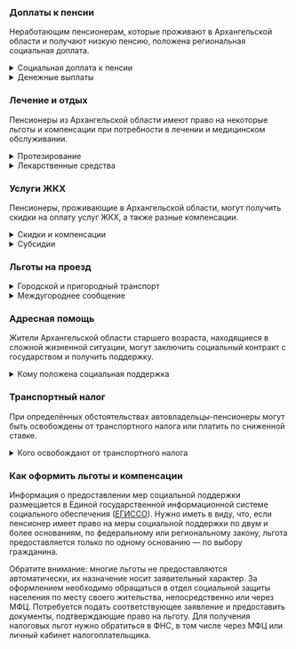 ### Доплаты к пенсии
Неработающим пенсионерам, которые проживают в Архангельской области и получают низкую пенсию, положена региональная социальная доплата.
<details>
<summary>Социальная доплата к пенсии</summary>
В Архангельской области региональный прожиточный минимум пенсионера выше общефедерального. Поэтому неработающим пенсионерам с низким размером пенсии производится региональная социальная доплата к пенсии — 12 014 рублей. Для её назначения в настоящее время необходимо обращаться в органы социальной защиты населения. А с 2022 года доплата будет назначаться автоматически.
</details>
<details>
<summary>Денежные выплаты</summary>
Если пенсионер относится к льготной категории, ему полагается ежемесячная денежная выплата (ЕДВ), которая регулярно индексируется.

В [Архангельской](https://docs.cntd.ru/document/962010467) области ЕДВ ветеранов труда и ветеранов труда области, тружеников тыла и жертв политических репрессий составляет 890,20 рубля.
</details>

### Лечение и отдых
Пенсионеры из Архангельской области имеют право на некоторые льготы и компенсации при потребности в лечении и медицинском обслуживании.
<details>
<summary>Протезирование</summary>
В [Архангельской](https://docs.cntd.ru/document/962010467) области жертвам политических репрессий один раз в пять лет выплачивают компенсацию половины стоимости за изготовление и ремонт зубных протезов, но не более 3500 рублей.
</details>
<details>
<summary>Лекарственные средства</summary>
В [Архангельской](https://docs.cntd.ru/document/962010467) области труженики тыла и жертвы политических репрессий лекарственные препараты по рецепту врача могут приобрести за половину стоимости.
</details>

### Услуги ЖКХ
Пенсионеры, проживающие в Архангельской области, могут получить скидки на оплату услуг ЖКХ, а также разные компенсации. 
<details>
<summary>Скидки и компенсации</summary>
В [Архангельской](https://docs.cntd.ru/document/962010467) области ветеранам труда и жертвам политических репрессий выплачивают компенсацию в размере 50% расходов на оплату жилого помещения и коммунальных услуг. Также возмещают оплату взносов на капремонт. Компенсация предоставляется в пределах утверждённых нормативов потребления.

В Архангельской области одиноким неработающим пенсионерам по достижении 70 лет предоставляют компенсацию взносов на капремонт в размере 50%, а с 80-летнего возраста — в размере 100%. Компенсацию рассчитывают исходя из установленного в регионе минимального взноса на капремонт за 1 кв. метр и размера стандарта нормативной площади жилого помещения.
</details>
<details>
<summary>Субсидии</summary>
В Архангельской области пенсионеры могут оформить субсидию на оплату услуг ЖКХ, если тратят на «коммуналку» свыше 22% совокупного дохода семьи.
</details>

### Льготы на проезд
<details>
<summary>Городской и пригородный транспорт</summary>
В [Архангельской](https://docs.cntd.ru/document/962010467) области труженики тыла, ветераны труда и ветераны труда области оплачивают 50% стоимости проезда на железнодорожном транспорте пригородного сообщения. Жертвы политических репрессий на пригородных электричках могут ездить бесплатно.
</details>
<details>
<summary>Междугороднее сообщение</summary>
Реабилитированным пенсионерам Архангельской области один раз в год выплачивается компенсация в размере 100% стоимости проезда (туда и обратно) железнодорожным транспортом, а в районы, не имеющие железнодорожного сообщения, — в размере 50% стоимости проезда водным, воздушным или междугородным автомобильным транспортом.
</details>

### Адресная помощь
Жители Архангельской области старшего возраста, находящиеся в сложной жизненной ситуации, могут заключить социальный контракт с государством и получить поддержку.
<details>
<summary>Кому положена социальная поддержка</summary>
Пенсионерам, оказавшимся в трудной жизненной ситуации по не зависящим от них причинам или в связи со стихийным бедствием, экстремальной ситуацией, оказывается адресная помощь. Она предоставляется путём выплаты пособий либо в натуральной форме (обеспечение одеждой, обувью, лекарствами, организация лечения и ухода, проведение ремонта жилья или установка приборов учёта и пр.). С нуждающимися пенсионерами может быть заключён социальный контракт.
</details>

### Транспортный налог
При определённых обстоятельствах автовладельцы-пенсионеры могут быть освобождены от транспортного налога или платить по сниженной ставке. 
<details>
<summary>Кого освобождают от транспортного налога</summary>
В [Архангельской](https://www.nalog.gov.ru/rn77/service/tax/d1113412/) области гражданам, достигшим возраста, необходимого для назначения пенсии, инвалидам I и II групп, участникам ВОВ, ветеранам боевых действий и чернобыльцам предоставляется налоговая льгота по всем принадлежащим им транспортным средствам в сумме, не превышающей 980 рублей.
</details>

### Как оформить льготы и компенсации 
Информация о предоставлении мер социальной поддержки размещается в Единой государственной информационной системе социального обеспечения ([ЕГИССО](http://egisso.ru/site/client/#/)). Нужно иметь в виду, что, если пенсионер имеет право на меры социальной поддержки по двум и более основаниям, по федеральному или региональному закону, льгота предоставляется только по одному основанию — по выбору гражданина.

Обратите внимание: многие льготы не предоставляются автоматически, их назначение носит заявительный характер. За оформлением необходимо обращаться в отдел социальной защиты населения по месту своего жительства, непосредственно или через МФЦ. Потребуется подать соответствующее заявление и предоставить документы, подтверждающие право на льготу. Для получения налоговых льгот нужно обратиться в ФНС, в том числе через МФЦ или личный кабинет налогоплательщика.
